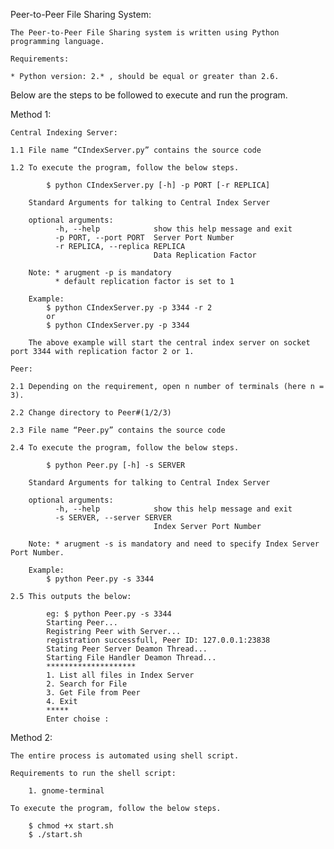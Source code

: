 Peer-to-Peer File Sharing System:
	
	The Peer-to-Peer File Sharing system is written using Python programming language.

	Requirements:

	* Python version: 2.* , should be equal or greater than 2.6.

Below are the steps to be followed to execute and run the program.

Method 1:

	Central Indexing Server:
	
	1.1	File name “CIndexServer.py” contains the source code
		
	1.2	To execute the program, follow the below steps.

			$ python CIndexServer.py [-h] -p PORT [-r REPLICA]

		Standard Arguments for talking to Central Index Server

		optional arguments:
			  -h, --help            show this help message and exit
			  -p PORT, --port PORT  Server Port Number
			  -r REPLICA, --replica REPLICA
                        			Data Replication Factor

		Note: * arugment -p is mandatory
		      * default replication factor is set to 1

		Example:
			$ python CIndexServer.py -p 3344 -r 2
			or
			$ python CIndexServer.py -p 3344
		
		The above example will start the central index server on socket port 3344 with replication factor 2 or 1.

	Peer:

	2.1	Depending on the requirement, open n number of terminals (here n = 3).

	2.2	Change directory to Peer#(1/2/3)

	2.3	File name “Peer.py” contains the source code
		
	2.4	To execute the program, follow the below steps.

			$ python Peer.py [-h] -s SERVER

		Standard Arguments for talking to Central Index Server

		optional arguments:
			  -h, --help            show this help message and exit
			  -s SERVER, --server SERVER
			                        Index Server Port Number

		Note: * arugment -s is mandatory and need to specify Index Server Port Number.

		Example:
			$ python Peer.py -s 3344

	2.5	This outputs the below:  

			eg: $ python Peer.py -s 3344
			Starting Peer...
			Registring Peer with Server...
			registration successfull, Peer ID: 127.0.0.1:23838
			Stating Peer Server Deamon Thread...
			Starting File Handler Deamon Thread...
			********************
			1. List all files in Index Server
			2. Search for File
			3. Get File from Peer
			4. Exit
			*****
			Enter choise : 

Method 2:

	The entire process is automated using shell script.

	Requirements to run the shell script:

		1. gnome-terminal

	To execute the program, follow the below steps.

		$ chmod +x start.sh
		$ ./start.sh

